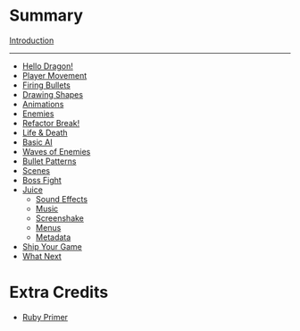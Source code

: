 # Summary

[Introduction](./introduction.md)

---

- [Hello Dragon!](./01-hello-dragon.md)
- [Player Movement](./02-player-movement.md)
- [Firing Bullets]()
- [Drawing Shapes]()
- [Animations]()
- [Enemies]()
- [Refactor Break!]()
- [Life & Death]()
- [Basic AI]()
- [Waves of Enemies]()
- [Bullet Patterns]()
- [Scenes]()
- [Boss Fight]()
- [Juice]()
  - [Sound Effects]()
  - [Music]()
  - [Screenshake]()
  - [Menus]()
  - [Metadata]()
- [Ship Your Game]()
- [What Next]()

# Extra Credits

- [Ruby Primer]()
